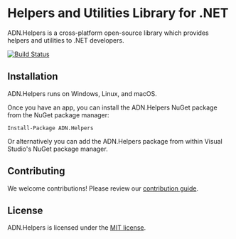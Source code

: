# Helpers and Utilities Library for .NET

ADN.Helpers is a cross-platform open-source library which provides helpers and utilities to .NET developers.

[![Build Status](https://travis-ci.org/andresdigiovanni/ADN.Helpers.svg?branch=master)](https://travis-ci.org/andresdigiovanni/ADN.Helpers)

## Installation

ADN.Helpers runs on Windows, Linux, and macOS.

Once you have an app, you can install the ADN.Helpers NuGet package from the NuGet package manager:

```
Install-Package ADN.Helpers
```

Or alternatively you can add the ADN.Helpers package from within Visual Studio's NuGet package manager.

## Contributing

We welcome contributions! Please review our [contribution guide](CONTRIBUTING.md).

## License

ADN.Helpers is licensed under the [MIT license](LICENSE).
